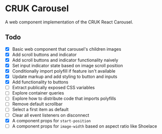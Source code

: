 # CRUK Carousel

A web component implementation of the CRUK React Carousel.

## Todo

- [x] Basic web component that carousel's children images
- [x] Add scroll buttons and indicator
- [x] Add scroll buttons and indicator functionality naively
- [x] Set input indicator state based on image scroll position
- [x] Conditionally import polyfill if feature isn't available
- [x] Update markup and add styling to button and inputs
- [x] Add functionality to buttons
- [ ] Extract publically exposed CSS variables
- [ ] Explore container queries
- [ ] Explore how to distribute code that imports polyfills
- [ ] Remove default scrollbar 
- [ ] Select a first item as default
- [ ] Clear all event listeners on disconnect
- [x] A component props for `start-position` 
- [ ] A component props for `image-width` based on aspect ratio like Shoelace 
